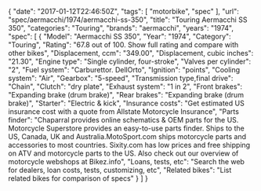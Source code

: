{
    "date": "2017-01-12T22:46:50Z",
    "tags": [
        "motorbike",
        "spec"
    ],
    "url": "spec\/aermacchi\/1974\/aermacchi-ss-350",
    "title": "Touring Aermacchi SS 350",
    "categories": "Touring",
    "brands": "aermacchi",
    "years": "1974",
    "spec": [
        {
            "Model": "Aermacchi SS 350",
            "Year": "1974",
            "Category": "Touring",
            "Rating": "67.8 out of 100. Show full rating and compare with other bikes",
            "Displacement, ccm": "349.00",
            "Displacement, cubic inches": "21.30",
            "Engine type": "Single cylinder, four-stroke",
            "Valves per cylinder": "2",
            "Fuel system": "Carburettor. DellOrto",
            "Ignition": "points",
            "Cooling system": "Air",
            "Gearbox": "5-speed",
            "Transmission type,final drive": "Chain",
            "Clutch": "dry plate",
            "Exhaust system": "1 in 2",
            "Front brakes": "Expanding brake (drum brake)",
            "Rear brakes": "Expanding brake (drum brake)",
            "Starter": "Electric & kick",
            "Insurance costs": "Get estimated US insurance cost with a quote from Allstate Motorcycle Insurance",
            "Parts finder": "Chaparral provides online schematics & OEM parts for the US.   Motorcycle Superstore provides an easy-to-use parts finder. Ships to the US, Canada, UK and Australia.MotoSport.com ships motorcycle parts and accessories to most countries.    Sixity.com has low prices and free shipping on ATV and motorcycle parts to the US. Also check out our overview of motorcycle webshops at Bikez.info",
            "Loans, tests, etc": "Search the web for dealers, loan costs, tests, customizing, etc",
            "Related bikes": "List related bikes for comparison of specs"
        }
    ]
}